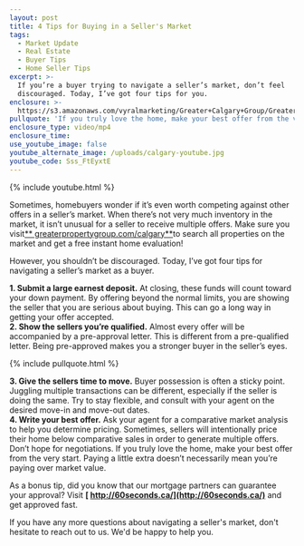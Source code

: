 ```yaml
---
layout: post
title: 4 Tips for Buying in a Seller's Market
tags:
  - Market Update
  - Real Estate
  - Buyer Tips
  - Home Seller Tips
excerpt: >-
  If you’re a buyer trying to navigate a seller’s market, don’t feel
  discouraged. Today, I’ve got four tips for you.
enclosure: >-
  https://s3.amazonaws.com/vyralmarketing/Greater+Calgary+Group/Greater+Property+Group+Calgary-+4+Tips+for+Buying+in+a+Seller%2527s+Market.mp4
pullquote: 'If you truly love the home, make your best offer from the very start.'
enclosure_type: video/mp4
enclosure_time:
use_youtube_image: false
youtube_alternate_image: /uploads/calgary-youtube.jpg
youtube_code: Sss_FtEyxtE
---
```



{% include youtube.html %}

Sometimes, homebuyers wonder if it’s even worth competing against other offers in a seller’s market. When there’s not very much inventory in the market, it isn’t unusual for a seller to receive multiple offers. Make sure you visit[** greaterpropertygroup.com/calgary**](http://www.greaterpropertygroup.com/calgary)to search all properties on the market and get a free instant home evaluation!

However, you shouldn’t be discouraged. Today, I’ve got four tips for navigating a seller’s market as a buyer.

**1. Submit a large earnest deposit.** At closing, these funds will count toward your down payment. By offering beyond the normal limits, you are showing the seller that you are serious about buying. This can go a long way in getting your offer accepted.<br>**2. Show the sellers you’re qualified.** Almost every offer will be accompanied by a pre-approval letter. This is different from a pre-qualified letter. Being pre-approved makes you a stronger buyer in the seller’s eyes.

{% include pullquote.html %}

**3. Give the sellers time to move.** Buyer possession is often a sticky point. Juggling multiple transactions can be different, especially if the seller is doing the same. Try to stay flexible, and consult with your agent on the desired move-in and move-out dates.<br>**4. Write your best offer.** Ask your agent for a comparative market analysis to help you determine pricing. Sometimes, sellers will intentionally price their home below comparative sales in order to generate multiple offers. Don’t hope for negotiations. If you truly love the home, make your best offer from the very start. Paying a little extra doesn’t necessarily mean you’re paying over market value.

As a bonus tip, did you know that our mortgage partners can guarantee your approval? Visit **[ http://60seconds.ca/](http://60seconds.ca/)** and get approved fast.

If you have any more questions about navigating a seller's market, don't hesitate to reach out to us. We'd be happy to help you.